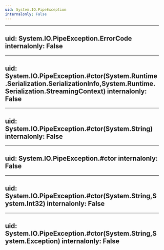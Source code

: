 ```yaml
---
uid: System.IO.PipeException
internalonly: False
---
```


---
uid: System.IO.PipeException.ErrorCode
internalonly: False
---

---
uid: System.IO.PipeException.#ctor(System.Runtime.Serialization.SerializationInfo,System.Runtime.Serialization.StreamingContext)
internalonly: False
---

---
uid: System.IO.PipeException.#ctor(System.String)
internalonly: False
---

---
uid: System.IO.PipeException.#ctor
internalonly: False
---

---
uid: System.IO.PipeException.#ctor(System.String,System.Int32)
internalonly: False
---

---
uid: System.IO.PipeException.#ctor(System.String,System.Exception)
internalonly: False
---
